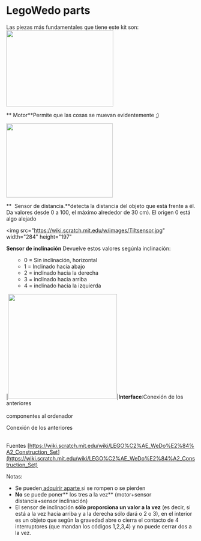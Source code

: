 
# LegoWedo parts

Las piezas más fundamentales que tiene este kit son:
<img src="https://wiki.scratch.mit.edu/w/images/Legomotor.jpg" width="285" height="203" />

** Motor**Permite que las cosas se muevan evidentemente ;)


<img src="https://wiki.scratch.mit.edu/w/images/LEGO-WeDo-distance-sensor.jpg" width="284" height="197" />

**  Sensor de distancia.**detecta la distancia del objeto que está frente a él. Da valores desde 0 a 100, el máximo alrededor de 30 cm). El origen 0 está algo alejado


<img src="https://wiki.scratch.mit.edu/w/images/Tiltsensor.jpg" width="284" height="197" 

**Sensor de inclinación** Devuelve estos valores segúnla inclinación:<ul>
- 0 = Sin inclinación, horizontal
- 1 = Inclinado hacia abajo
- 2 = inclinado hacia la derecha
- 3 = inclinado hacia arriba
- 4 = inclinado hacia la izquierda</ul>



|<img src="https://wiki.scratch.mit.edu/w/images/Legowedohub.jpg" width="290" height="279" />|**Interface**:Conexión de los anteriores<br /><br />componentes al ordenador

Conexión de los anteriores<br /><br />

Fuentes [https://wiki.scratch.mit.edu/wiki/LEGO%C2%AE_WeDo%E2%84%A2_Construction_Set](https://wiki.scratch.mit.edu/wiki/LEGO%C2%AE_WeDo%E2%84%A2_Construction_Set)

Notas:

- Se pueden[ adquirir aparte ](http://www.ro-botica.com/tienda/LEGO-Education/LEGO-WeDo/)si se rompen o se pierden
- **No** se puede poner** los tres a la vez** (motor+sensor distancia+sensor inclinación)
- El sensor de inclinación **sólo proporciona un valor a la vez** (es decir, si está a la vez hacia arriba y a la derecha sólo dará o 2 o 3), en el interior es un objeto que según la gravedad abre o cierra el contacto de 4 interruptores (que mandan los códigos 1,2,3,4) y no puede cerrar dos a la vez.





